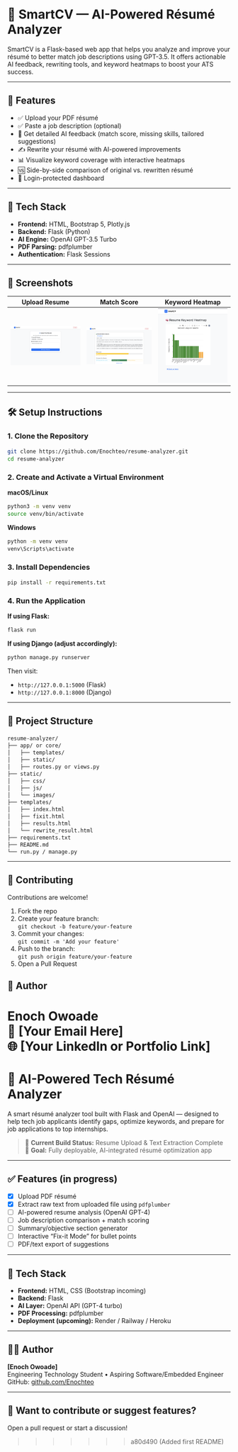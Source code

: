 
# 🧠 SmartCV — AI-Powered Résumé Analyzer

SmartCV is a Flask-based web app that helps you analyze and improve your résumé to better match job descriptions using GPT-3.5. It offers actionable AI feedback, rewriting tools, and keyword heatmaps to boost your ATS success.

---

## 🚀 Features

- ✅ Upload your PDF résumé  
- ✅ Paste a job description (optional)  
- 🧠 Get detailed AI feedback (match score, missing skills, tailored suggestions)  
- ✍️ Rewrite your résumé with AI-powered improvements  
- 📊 Visualize keyword coverage with interactive heatmaps  
- 🆚 Side-by-side comparison of original vs. rewritten résumé  
- 🔐 Login-protected dashboard  

---

## 🔧 Tech Stack

- **Frontend:** HTML, Bootstrap 5, Plotly.js  
- **Backend:** Flask (Python)  
- **AI Engine:** OpenAI GPT-3.5 Turbo  
- **PDF Parsing:** pdfplumber  
- **Authentication:** Flask Sessions  

---

## 📸 Screenshots

| Upload Resume | Match Score | Keyword Heatmap |
|---|---|---|
| ![Upload](static/screenshots/upload.png) | ![Score](static/screenshots/score.png) | ![Heatmap](static/screenshots/heatmap.png) |

---

## 🛠 Setup Instructions

### 1. Clone the Repository

```bash
git clone https://github.com/Enochteo/resume-analyzer.git
cd resume-analyzer
```

### 2. Create and Activate a Virtual Environment

**macOS/Linux**
```bash
python3 -m venv venv
source venv/bin/activate
```

**Windows**
```bash
python -m venv venv
venv\Scripts\activate
```

### 3. Install Dependencies

```bash
pip install -r requirements.txt
```

### 4. Run the Application

**If using Flask:**
```bash
flask run
```

**If using Django (adjust accordingly):**
```bash
python manage.py runserver
```

Then visit:  
- `http://127.0.0.1:5000` (Flask)  
- `http://127.0.0.1:8000` (Django)

---

## 📂 Project Structure

```
resume-analyzer/
├── app/ or core/
│   ├── templates/
│   ├── static/
│   ├── routes.py or views.py
├── static/
│   ├── css/
│   ├── js/
│   └── images/
├── templates/
│   ├── index.html
│   ├── fixit.html
│   ├── results.html
│   └── rewrite_result.html
├── requirements.txt
├── README.md
└── run.py / manage.py
```

---

## 🤝 Contributing

Contributions are welcome!

1. Fork the repo  
2. Create your feature branch:  
   `git checkout -b feature/your-feature`  
3. Commit your changes:  
   `git commit -m 'Add your feature'`  
4. Push to the branch:  
   `git push origin feature/your-feature`  
5. Open a Pull Request  

## 👤 Author

**Enoch Owoade**  
📧 [Your Email Here]  
🌐 [Your LinkedIn or Portfolio Link]
=======
# 🧠 AI-Powered Tech Résumé Analyzer

A smart résumé analyzer tool built with Flask and OpenAI — designed to help tech job applicants identify gaps, optimize keywords, and prepare for job applications to top internships.

> 🔨 **Current Build Status:** Resume Upload & Text Extraction Complete  
> 🚀 **Goal:** Fully deployable, AI-integrated résumé optimization app 

---
## ✅ Features (in progress)

- [x] Upload PDF résumé
- [x] Extract raw text from uploaded file using `pdfplumber`
- [ ] AI-powered resume analysis (OpenAI GPT-4)
- [ ] Job description comparison + match scoring
- [ ] Summary/objective section generator
- [ ] Interactive “Fix-it Mode” for bullet points
- [ ] PDF/text export of suggestions

---
## 🧪 Tech Stack

- **Frontend:** HTML, CSS (Bootstrap incoming)
- **Backend:** Flask
- **AI Layer:** OpenAI API (GPT-4 turbo)
- **PDF Processing:** pdfplumber
- **Deployment (upcoming):** Render / Railway / Heroku

---
## 🧑‍💻 Author

**[Enoch Owoade]**  
Engineering Technology Student • Aspiring Software/Embedded Engineer  
GitHub: [github.com/Enochteo](https://github.com/Enochteo)

---

## 💬 Want to contribute or suggest features?

Open a pull request or start a discussion!
>>>>>>> a80d490 (Added first  README)
